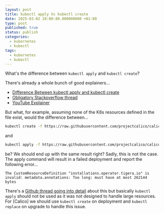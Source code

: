 ```yaml
---
layout: post
title: kubectl apply Vs kubectl create
date: 2025-03-02 20:00:00.000000000 +01:00
type: post
published: true
status: publish
categories:
  - kubernetes
  - kubectl
tags:
  - kubernetes
  - kubectl
---
```


What's the difference between `kubectl apply` and `kubectl create`?

There's already a whole bunch of good explainers...

- [Difference Between kubectl apply and kubectl create](https://www.baeldung.com/ops/kubectl-apply-create)
- [Obligatory Stackoverflow thread](https://stackoverflow.com/questions/47369351/kubectl-apply-vs-kubectl-create)
- [YouTube Explainer](https://www.youtube.com/watch?v=oCl882Q-Lnw)

But what, for example, assuming none of the K8s resources defined in the file exist, would the difference between...

```bash
kubectl create -f https://raw.githubusercontent.com/projectcalico/calico/v3.29.2/manifests/tigera-operator.yaml
```

and

```bash
kubectl apply -f https://raw.githubusercontent.com/projectcalico/calico/v3.29.2/manifests/tigera-operator.yaml
```

be? We should end up with the same result right? Sadly, this is not the case. The apply command will result in a failed deployment and report the following error...

`
The CustomResourceDefinition "installations.operator.tigera.io" is invalid: metadata.annotations: Too long: must have at most 262144 bytes
`

There's a [Github thread going into detail](https://github.com/projectcalico/calico/issues/7826) about this but basically `kubectl apply` should not be used as it was not designed to handle large resources. For [Calico] we should use `kubectl create` on deployment and `kubectl replace` on upgrade to handle this issue.